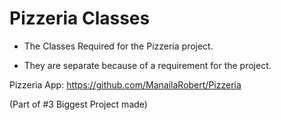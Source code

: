 # Pizzeria Classes

- The Classes Required for the Pizzeria project. 

- They are separate because of a requirement for the project.

Pizzeria App: https://github.com/ManailaRobert/Pizzeria

(Part of #3 Biggest Project made)

